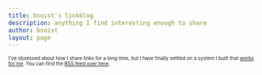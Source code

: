 ```yaml
---
title: bsoist's linkblog
description: anything I find interesting enough to share
author: bsoist
layout: page
---
```

<span style="font-size:0.7em;">I've obsessed about how I share links for a long time, but I have finally settled on a system I built that [works for me][1]. You can find the [RSS feed over here][2].</span>

<script src="https://ajax.googleapis.com/ajax/libs/jquery/3.2.1/jquery.min.js"></script>
<script>
    $(function(){
        $("#includedContent").load("http://links.bsoi.st/links.html");
    });
</script>
<div id="includedContent"></div>


[1]: https://github.com/bsoist/ShortenLinks
[2]: /subscribe/
